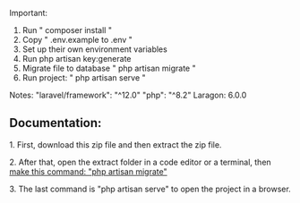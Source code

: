 Important: 
1. Run " composer install "
2. Copy " .env.example to .env "
3. Set up their own environment variables
4. Run php artisan key:generate
5. Migrate file to database " php artisan migrate "
6. Run project: " php artisan serve "

Notes:
"laravel/framework": "^12.0"
"php": "^8.2"
Laragon: 6.0.0

<h2>Documentation:</h2>
<p>1. First, download this zip file and then extract the zip file.</p>
<p>2. After that, open the extract folder in a code editor or a terminal, then <u>make this command: "php artisan migrate"</u></p>
<p>3. The last command is "php artisan serve" to open the project in a browser.</p>
